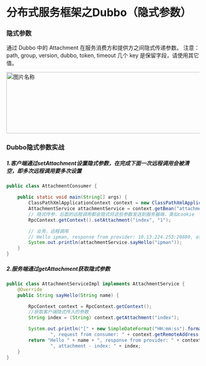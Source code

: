 # 分布式服务框架之Dubbo（隐式参数）

### 隐式参数
通过 Dubbo 中的 Attachment 在服务消费方和提供方之间隐式传递参数。
注意：path, group, version, dubbo, token, timeout 几个 key 是保留字段，请使用其它值。

<img src="https://ipman-blog-1304583208.cos.ap-nanjing.myqcloud.com/dubbo/1031608635201_.pic_hd.jpg" width = "620" height = "160" alt="图片名称" align=center />

### Dubbo隐式参数实战
##### 1.客户端通过setAttachment设置隐式参数，在完成下面一次远程调用会被清空，即多次远程调用要多次设置
```java
public class AttachmentConsumer {

    public static void main(String[] args) {
        ClassPathXmlApplicationContext context = new ClassPathXmlApplicationContext("spring/attachment-consumer.xml");
        AttachmentService attachmentService = context.getBean("attachmentService", AttachmentService.class);
        // 隐式传参，后面的远程调用都会隐式将这些参数发送到服务器端，类似cookie
        RpcContext.getContext().setAttachment("index", "1");

        // 业务，远程调用
        // Hello ipman, response from provider: 10.13.224.253:20880, attachment - index: 1
        System.out.println(attachmentService.sayHello("ipman"));
    }
}
```

##### 2.服务端通过getAttachment获取隐式参数
```java
public class AttachmentServiceImpl implements AttachmentService {
    @Override
    public String sayHello(String name) {

        RpcContext context = RpcContext.getContext();
        //获取客户端隐式传入的参数
        String index = (String) context.getAttachment("index");

        System.out.println("[" + new SimpleDateFormat("HH:mm:ss").format(new Date()) + "] Hello " + name +
                ", request from consumer: " + context.getRemoteAddress());
        return "Hello " + name + ", response from provider: " + context.getLocalAddress() +
                ", attachment - index: " + index;
    }
}
```